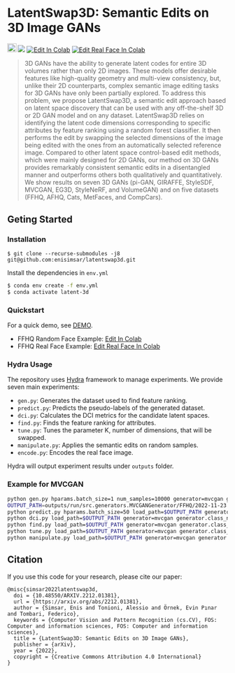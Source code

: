 # LatentSwap3D: Semantic Edits on 3D Image GANs
  <a href="https://enis.dev/latentswap3d/"><img src="https://img.shields.io/static/v1?label=Project&message=Website&color=red" height=20.5></a> 
  <a href="https://opensource.org/licenses/MIT"><img src="https://img.shields.io/badge/License-MIT-yellow.svg"></a>
  [![Edit In Colab](https://colab.research.google.com/assets/colab-badge.svg)](http://colab.research.google.com/github/enisimsar/latentswap3d/blob/main/demo/MVCGAN/FFHQ_sample.ipynb)
  [![Edit Real Face In Colab](https://colab.research.google.com/assets/colab-badge.svg)](http://colab.research.google.com/github/enisimsar/latentswap3d/blob/main/demo/MVCGAN/FFHQ_inversion.ipynb)
  
> 3D GANs have the ability to generate latent codes for entire 3D volumes rather than only 2D images. These models offer desirable features like high-quality geometry and multi-view consistency, but, unlike their 2D counterparts, complex semantic image editing tasks for 3D GANs have only been partially explored. To address this problem, we propose LatentSwap3D, a semantic edit approach based on latent space discovery that can be used with any off-the-shelf 3D or 2D GAN model and on any dataset. LatentSwap3D relies on identifying the latent code dimensions corresponding to specific attributes by feature ranking using a random forest classifier. It then performs the edit by swapping the selected dimensions of the image being edited with the ones from an automatically selected reference image. Compared to other latent space control-based edit methods, which were mainly designed for 2D GANs, our method on 3D GANs provides remarkably consistent semantic edits in a disentangled manner and outperforms others both qualitatively and quantitatively. We show results on seven 3D GANs (pi-GAN, GIRAFFE, StyleSDF, MVCGAN, EG3D, StyleNeRF, and VolumeGAN) and on five datasets (FFHQ, AFHQ, Cats, MetFaces, and CompCars).


## Geting Started

### Installation

`$ git clone --recurse-submodules -j8 git@github.com:enisimsar/latentswap3d.git`

Install the dependencies in ``env.yml``
``` bash
$ conda env create -f env.yml
$ conda activate latent-3d
```

### Quickstart

For a quick demo, see [DEMO](demo/MVCGAN).

- FFHQ Random Face Example: [Edit In Colab](http://colab.research.google.com/github/enisimsar/latentswap3d/blob/main/demo/MVCGAN/FFHQ_sample.ipynb)
- FFHQ Real Face Example: [Edit Real Face In Colab](http://colab.research.google.com/github/enisimsar/latentswap3d/blob/main/demo/MVCGAN/FFHQ_inversion.ipynb)

### Hydra Usage

The repository uses [Hydra](https://hydra.cc) framework to manage experiments.
We provide seven main experiments:

- ``gen.py``: Generates the dataset used to find feature ranking.
- ``predict.py``: Predicts the pseudo-labels of the generated dataset.
- ``dci.py``: Calculates the DCI metrics for the candidate latent spaces.
- ``find.py``: Finds the feature ranking for attributes.
- ``tune.py``: Tunes the parameter K, number of dimensions, that will be swapped.
- ``manipulate.py``: Applies the semantic edits on random samples.
- ``encode.py``: Encodes the real face image.

Hydra will output experiment results under ``outputs`` folder.

### Example for MVCGAN

``` bash
python gen.py hparams.batch_size=1 num_samples=10000 generator=mvcgan generator.class_name=FFHQ
OUTPUT_PATH=outputs/run/src.generators.MVCGANGenerator/FFHQ/2022-11-23
python predict.py hparams.batch_size=50 load_path=$OUTPUT_PATH generator=mvcgan generator.class_name=FFHQ
python dci.py load_path=$OUTPUT_PATH generator=mvcgan generator.class_name=FFHQ
python find.py load_path=$OUTPUT_PATH generator=mvcgan generator.class_name=FFHQ
python tune.py load_path=$OUTPUT_PATH generator=mvcgan generator.class_name=FFHQ
python manipulate.py load_path=$OUTPUT_PATH generator=mvcgan generator.class_name=FFHQ
```
## Citation

If you use this code for your research, please cite our paper:
```
@misc{simsar2022latentswap3d,
  doi = {10.48550/ARXIV.2212.01381},
  url = {https://arxiv.org/abs/2212.01381},
  author = {Simsar, Enis and Tonioni, Alessio and Örnek, Evin Pınar and Tombari, Federico},
  keywords = {Computer Vision and Pattern Recognition (cs.CV), FOS: Computer and information sciences, FOS: Computer and information sciences},
  title = {LatentSwap3D: Semantic Edits on 3D Image GANs},
  publisher = {arXiv},
  year = {2022},
  copyright = {Creative Commons Attribution 4.0 International}
}
```

